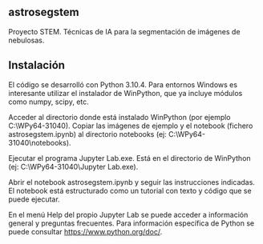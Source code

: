 ## astrosegstem

Proyecto STEM. Técnicas de IA para la segmentación de imágenes de nebulosas.


## Instalación

El código se desarrolló con Python 3.10.4.
Para entornos Windows es interesante utilizar el instalador de WinPython, que ya incluye módulos como numpy, scipy, etc.

Acceder al directorio donde está instalado WinPython (por ejemplo C:\WPy64-31040).
Copiar las imágenes de ejemplo y el notebook (fichero astrosegstem.ipynb) al directorio notebooks (ej: C:\WPy64-31040\notebooks).

Ejecutar el programa Jupyter Lab.exe. Está en el directorio de WinPython (ej: C:\WPy64-31040\Jupyter Lab.exe).

Abrir el notebook astrosegstem.ipynb y seguir las instrucciones indicadas. 
El notebook está estructurado como un tutorial con texto y código que se puede ejecutar.

En el menú Help del propio Jupyter Lab se puede acceder a información general y preguntas frecuentes.
Para información específica de Python se puede consultar https://www.python.org/doc/.